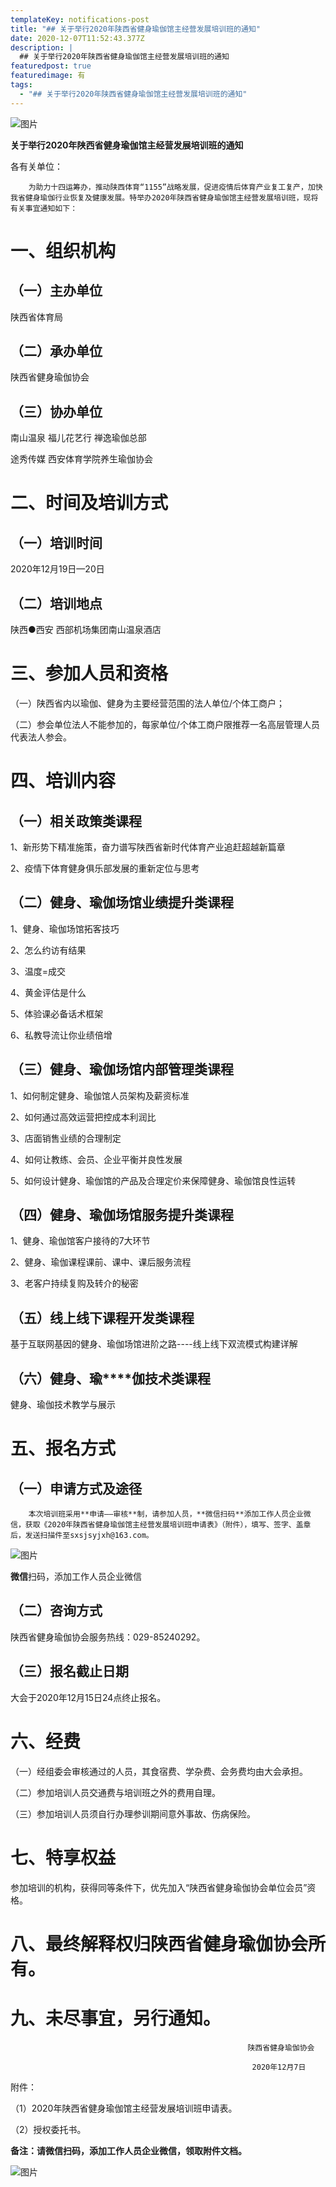 ```yaml
---
templateKey: notifications-post
title: "## 关于举行2020年陕西省健身瑜伽馆主经营发展培训班的通知"
date: 2020-12-07T11:52:43.377Z
description: |
  ## 关于举行2020年陕西省健身瑜伽馆主经营发展培训班的通知
featuredpost: true
featuredimage: 有
tags:
  - "## 关于举行2020年陕西省健身瑜伽馆主经营发展培训班的通知"
---
```


![图片](https://demotry.oss-cn-beijing.aliyuncs.com/%E7%91%9C%E4%BC%BD%E5%85%B3%E6%B3%A8%E8%AE%BA%E5%9D%9B%E9%80%9A%E7%9F%A5/%E5%BE%AE%E4%BF%A1%E5%9B%BE%E7%89%87_20201212193413.jpg)

**关于举行2020年陕西省健身瑜伽馆主经营发展培训班的通知**

各有关单位：

        为助力十四运筹办，推动陕西体育“1155”战略发展，促进疫情后体育产业复工复产，加快我省健身瑜伽行业恢复及健康发展。特举办2020年陕西省健身瑜伽馆主经营发展培训班，现将有关事宜通知如下：

# **一、组织机构**

## **（一）主办单位**

陕西省体育局

## **（二）承办单位**

陕西省健身瑜伽协会

## **（三）协办单位**

南山温泉  福儿花艺行  禅逸瑜伽总部

途秀传媒  西安体育学院养生瑜伽协会

# **二、时间及培训方式**

## **（一）培训时间**

2020年12月19日—20日

## **（二）培训地点**

陕西●西安 西部机场集团南山温泉酒店

# **三、参加人员和资格**

（一）陕西省内以瑜伽、健身为主要经营范围的法人单位/个体工商户；

（二）参会单位法人不能参加的，每家单位/个体工商户限推荐一名高层管理人员代表法人参会。

# **四、培训内容**

## **（一）相关政策类课程**

1、新形势下精准施策，奋力谱写陕西省新时代体育产业追赶超越新篇章

2、疫情下体育健身俱乐部发展的重新定位与思考

## **（二）健身、瑜伽场馆业绩提升类课程**

1、健身、瑜伽场馆拓客技巧

2、怎么约访有结果

3、温度=成交

4、黄金评估是什么

5、体验课必备话术框架

6、私教导流让你业绩倍增

## **（三）健身、瑜伽场馆内部管理类课程**

1、如何制定健身、瑜伽馆人员架构及薪资标准

2、如何通过高效运营把控成本利润比

3、店面销售业绩的合理制定

4、如何让教练、会员、企业平衡并良性发展

5、如何设计健身、瑜伽馆的产品及合理定价来保障健身、瑜伽馆良性运转

## **（四）健身、瑜伽场馆服务提升类课程**

1、健身、瑜伽馆客户接待的7大环节

2、健身、瑜伽课程课前、课中、课后服务流程

3、老客户持续复购及转介的秘密

## **（五）线上线下课程开发类课程**

基于互联网基因的健身、瑜伽场馆进阶之路----线上线下双流模式构建详解

## **（六）健身、瑜****伽技术类课程**

健身、瑜伽技术教学与展示

# **五、报名方式**

## **（一）申请方式及途径**

        本次培训班采用**申请——审核**制，请参加人员，**微信扫码**添加工作人员企业微信，获取《2020年陕西省健身瑜伽馆主经营发展培训班申请表》（附件），填写、签字、盖章后，发送扫描件至sxsjsyjxh@163.com。

![图片](https://demotry.oss-cn-beijing.aliyuncs.com/%E7%91%9C%E4%BC%BD%E5%85%B3%E6%B3%A8%E8%AE%BA%E5%9D%9B%E9%80%9A%E7%9F%A5/2.png)

**微信**扫码，添加工作人员企业微信

## **（二）咨询方式**

陕西省健身瑜伽协会服务热线：029-85240292。

## **（三）报名截止日期**

大会于2020年12月15日24点终止报名。

# **六、经费**

（一）经组委会审核通过的人员，其食宿费、学杂费、会务费均由大会承担。

（二）参加培训人员交通费与培训班之外的费用自理。

（三）参加培训人员须自行办理参训期间意外事故、伤病保险。

# **七、特享权益**

参加培训的机构，获得同等条件下，优先加入“陕西省健身瑜伽协会单位会员”资格。

# **八、最终解释权归陕西省健身瑜伽协会所有。**

# **九、未尽事宜，另行通知。**

 



                                                         陕西省健身瑜伽协会

                                                          2020年12月7日



附件：

（1）2020年陕西省健身瑜伽馆主经营发展培训班申请表。

（2）授权委托书。

**备注：请微信扫码，添加工作人员企业微信，领取附件文档。**

![图片](https://demotry.oss-cn-beijing.aliyuncs.com/%E7%91%9C%E4%BC%BD%E5%85%B3%E6%B3%A8%E8%AE%BA%E5%9D%9B%E9%80%9A%E7%9F%A5/3.png)
